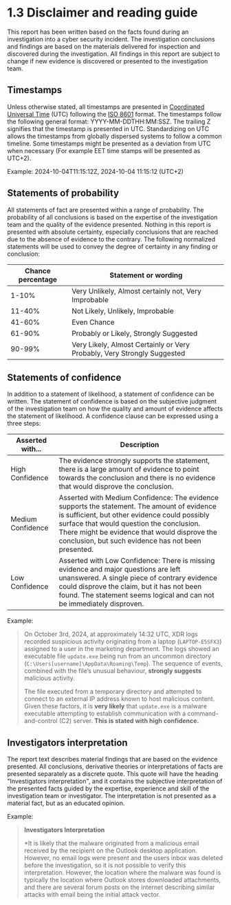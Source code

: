 # 1.3 Disclaimer and reading guide

This report has been written based on the facts found during an investigation into a cyber security incident. The investigation conclusions and findings are based on the materials delivered for inspection and discovered during the investigation. All findings in this report are subject to change if new evidence is discovered or presented to the investigation team.

## Timestamps

Unless otherwise stated, all timestamps are presented in [Coordinated Universal Time](https://en.wikipedia.org/wiki/Coordinated_Universal_Time) (UTC) following the [ISO 8601](https://en.wikipedia.org/wiki/ISO_8601) format. The timestamps follow the following general format: YYYY-MM-DDTHH:MM:SSZ. The trailing Z signifies that the timestamp is presented in UTC. Standardizing on UTC allows the timestamps from globally dispersed systems to follow a common timeline. Some timestamps might be presented as a deviation from UTC when necessary (For example EET time stamps will be presented as UTC+2).

Example: 2024-10-04T11:15:12Z, 2024-10-04 11:15:12 (UTC+2)

## Statements of probability

All statements of fact are presented within a range of probability. The probability of all conclusions is based on the expertise of the investigation team and the quality of the evidence presented. Nothing in this report is presented with absolute certainty, especially conclusions that are reached due to the absence of evidence to the contrary. The following normalized statements will be used to convey the degree of certainty in any finding or conclusion:

| Chance percentage | Statement or wording                                                    |
| ----------------- | ----------------------------------------------------------------------- |
| 1-10%             | Very Unlikely, Almost certainly not, Very Improbable                    |
| 11-40%            | Not Likely, Unlikely, Improbable                                        |
| 41-60%            | Even Chance                                                             |
| 61-90%            | Probably or Likely, Strongly Suggested                                  |
| 90-99%            | Very Likely, Almost Certainly or Very Probably, Very Strongly Suggested |

## Statements of confidence

In addition to a statement of likelihood, a statement of confidence can be written. The statement of confidence is based on the subjective judgment of the investigation team on how the quality and amount of evidence affects the statement of likelihood. A confidence clause can be expressed using a three steps:

| Asserted with...  | Description                                                                                                                                                                                                                                                                                     |
| ----------------- | ----------------------------------------------------------------------------------------------------------------------------------------------------------------------------------------------------------------------------------------------------------------------------------------------- |
| High Confidence   | The evidence strongly supports the statement, there is a large amount of evidence to point towards the conclusion and there is no evidence that would disprove the conclusion.                                                                                                                  |
| Medium Confidence | Asserted with Medium Confidence: The evidence supports the statement. The amount of evidence is sufficient, but other evidence could possibly surface that would question the conclusion. There might be evidence that would disprove the conclusion, but such evidence has not been presented. |
| Low Confidence    | Asserted with Low Confidence: There is missing evidence and major questions are left unanswered. A single piece of contrary evidence could disprove the claim, but it has not been found. The statement seems logical and can not be immediately disproven.                                     |

Example:

> On October 3rd, 2024, at approximately 14:32 UTC, XDR logs recorded suspicious activity originating from a laptop (`LAPTOP-E5SFX3`) assigned to a user in the marketing department. The logs showed an executable file `update.exe` being run from an uncommon directory (`C:\Users[username]\AppData\Roaming\Temp`). The sequence of events, combined with the file’s unusual behaviour, **strongly suggests** malicious activity.
> 
> The file executed from a temporary directory and attempted to connect to an external IP address known to host malicious content. Given these factors, it is **very likely** that `update.exe` is a malware executable attempting to establish communication with a command-and-control (C2) server. **This is stated with high confidence.**

## Investigators interpretation

The report text describes material findings that are based on the evidence presented. All conclusions, derivative theories or interpretations of facts are presented separately as a discrete quote. This quote will have the heading "Investigators interpretation", and it contains the subjective interpretation of the presented facts guided by the expertise, experience and skill of the investigation team or investigator. The interpretation is not presented as a material fact, but as an educated opinion.

Example:

> **Investigators Interpretation**
> 
> *It is likely that the malware originated from a malicious email received by the recipient on the Outlook desktop application. However, no email logs were present and the users inbox was deleted before the investigation, so it is not possible to verify this interpretation. However, the location where the malware was found is typically the location where Outlook stores downloaded attachments, and there are several forum posts on the internet describing similar attacks with email being the initial attack vector.
